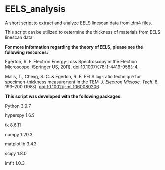 # EELS_analysis
A short script to extract and analyze EELS linescan data from .dm4 files.

This script can be utilized to determine the thickness of materials from EELS linescan data. 


<b> For more information regarding the theory of EELS, please see the following resources: </b>

Egerton, R. F. Electron Energy-Loss Spectroscopy in the Electron Microscope. (Springer
US, 2011). [doi:10.1007/978-1-4419-9583-4](https://doi:10.1007/978-1-4419-9583-4).

Malis, T., Cheng, S. C. & Egerton, R. F. EELS log-ratio technique for specimen-thickness
measurement in the TEM. <i> J. Electron Microsc. Tech. </i> 8, 193–200 (1988). [doi:10.1002/jemt.1060080206](https://doi.org/10.1002/jemt.1060080206)

<b> This script was developed with the following packages: </b>

Python 3.9.7

hyperspy 1.6.5

tk 8.6.11

numpy 1.20.3

matplotlib 3.4.3

scipy 1.8.0

lmfit 1.0.3
